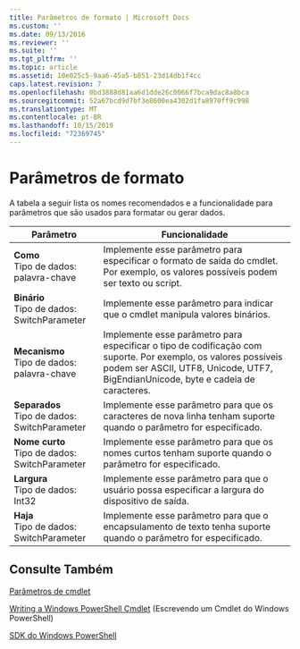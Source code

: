 ```yaml
---
title: Parâmetros de formato | Microsoft Docs
ms.custom: ''
ms.date: 09/13/2016
ms.reviewer: ''
ms.suite: ''
ms.tgt_pltfrm: ''
ms.topic: article
ms.assetid: 10e025c5-9aa6-45a5-b851-23d14db1f4cc
caps.latest.revision: 7
ms.openlocfilehash: 0bd3888d81aa6d1dde26c0066f7bca9dac8a8bca
ms.sourcegitcommit: 52a67bcd9d7bf3e8600ea4302d1fa8970ff9c998
ms.translationtype: MT
ms.contentlocale: pt-BR
ms.lasthandoff: 10/15/2019
ms.locfileid: "72369745"
---
```

# <a name="format-parameters"></a>Parâmetros de formato

A tabela a seguir lista os nomes recomendados e a funcionalidade para parâmetros que são usados para formatar ou gerar dados.

|Parâmetro|Funcionalidade|
|---|---|
|**Como**<br>Tipo de dados: palavra-chave|Implemente esse parâmetro para especificar o formato de saída do cmdlet. Por exemplo, os valores possíveis podem ser texto ou script.|
|**Binário**<br>Tipo de dados: SwitchParameter|Implemente esse parâmetro para indicar que o cmdlet manipula valores binários.|
|**Mecanismo**<br>Tipo de dados: palavra-chave|Implemente esse parâmetro para especificar o tipo de codificação com suporte. Por exemplo, os valores possíveis podem ser ASCII, UTF8, Unicode, UTF7, BigEndianUnicode, byte e cadeia de caracteres.|
|**Separados**<br>Tipo de dados: SwitchParameter|Implemente esse parâmetro para que os caracteres de nova linha tenham suporte quando o parâmetro for especificado.|
|**Nome curto**<br>Tipo de dados: SwitchParameter|Implemente esse parâmetro para que os nomes curtos tenham suporte quando o parâmetro for especificado.|
|**Largura**<br>Tipo de dados: Int32|Implemente esse parâmetro para que o usuário possa especificar a largura do dispositivo de saída.|
|**Haja**<br>Tipo de dados: SwitchParameter|Implemente esse parâmetro para que o encapsulamento de texto tenha suporte quando o parâmetro for especificado.|
## <a name="see-also"></a>Consulte Também

[Parâmetros de cmdlet](./cmdlet-parameters.md)

[Writing a Windows PowerShell Cmdlet](./writing-a-windows-powershell-cmdlet.md) (Escrevendo um Cmdlet do Windows PowerShell)

[SDK do Windows PowerShell](../windows-powershell-reference.md)
